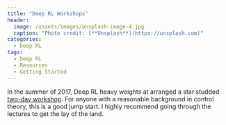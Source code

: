 ```yaml
---
title: "Deep RL Workshops"
header:
  image: /assets/images/unsplash-image-4.jpg
  caption: "Photo credit: [**Unsplash**](https://unsplash.com)"
categories:
  - Deep RL
tags:
  - Deep RL
  - Resources
  - Getting Started
---
```


In the summer of 2017, Deep RL heavy weights at arranged a star studded [two-day workshop](https://sites.google.com/view/deep-rl-bootcamp/lectures). For anyone with a reasonable background in control theory, this is a good jump start. I highly recommend going through the lectures to get the lay of the land.
